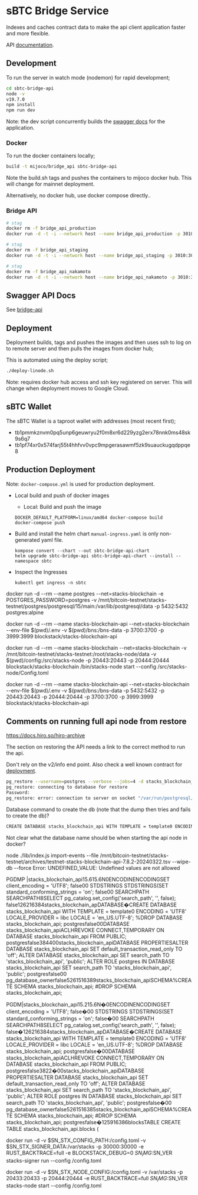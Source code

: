 # sBTC Bridge Service

Indexes and caches contract data to make the api client application faster
and more flexible.

API [documentation](https://mainnet.bridge.sbtc.tech/bridge-api/docs/).

## Development

To run the server in watch mode (nodemon) for rapid development;

```bash
cd sbtc-bridge-api
node -v
v19.7.0
npm install
npm run dev
```

Note: the dev script concurrently builds the [swagger docs](http://localhost:3010/docs) for
the application.

### Docker

To run the docker containers locally;

```bash
build -t mijoco/bridge_api sbtc-bridge-api
```

Note the build.sh tags and pushes the containers to mijoco docker hub. This will change for mainnet
deployment.

Alternatively, no docker hub, use docker compose directly..

### Bridge API

```bash
# stag
docker rm -f bridge_api_production
docker run -d -t -i --network host --name bridge_api_production -p 3010:3010 -e NODE_ENV='linode-production' -e mongoDbUrl=${SBTC_MONGO_URL} -e mongoDbName=${SBTC_MONGO_DBNAME} -e mongoUser=${SBTC_MONGO_USER} -e mongoPwd=${SBTC_MONGO_PWD} -e btcRpcUser=${SBTC_BTC_RPC_USER} -e btcRpcPwd=${SBTC_BTC_RPC_PWD}  -e btcNode=${SBTC_BTC_NODE} -e btcSchnorrReveal=${SBTC_BTC_SCHNORR_KEY_REVEAL} -e btcSchnorrReclaim=${SBTC_BTC_SCHNORR_KEY_RECLAIM} -e btcSchnorrOracle=${SBTC_BTC_SCHNORR_KEY_ORACLE} -e sbtcContractId=${SBTC_CONTRACT_ID} -e poxContractId=${POX_CONTRACT_ID} -e pox4ContractId=${POX4_CONTRACT_ID} -e signerVotingContractId=${SIGNER_VOTING_CONTRACT_ID} -e network=${SBTC_NETWORK} -e stacksApi=${SBTC_STACKS_API} -e stacksExplorerUrl=${SBTC_STACKS_EXPLORER_URL} -e bitcoinExplorerUrl=${SBTC_BITCOIN_EXPLORER_URL} -e mempoolUrl=${SBTC_BITCOIN_MEMPOOL_URL} -e blockCypherUrl=${SBTC_BITCOIN_BLOCKCYPHER_URL} -e publicAppVersion=${SBTC_PUBLIC_APP_VERSION} -e host=${SBTC_HOST} -e port=${SBTC_PORT} -e walletPath=${SBTC_WALLET_PATH} -e daoProposals=${SBTC_DOA_PROPOSALS} -e daoProposal=${SBTC_DOA_PROPOSAL} mijoco/bridge_api
```

```bash
# stag
docker rm -f bridge_api_staging
docker run -d -t -i --network host --name bridge_api_staging -p 3010:3010 -e NODE_ENV='linode-staging' -e mongoDbUrl=${SBTC_MONGO_URL} -e mongoDbName=${SBTC_MONGO_DBNAME} -e mongoUser=${SBTC_MONGO_USER} -e mongoPwd=${SBTC_MONGO_PWD} -e btcRpcUser=${SBTC_BTC_RPC_USER} -e btcRpcPwd=${SBTC_BTC_RPC_PWD}  -e btcNode=${SBTC_BTC_NODE} -e btcSchnorrReveal=${SBTC_BTC_SCHNORR_KEY_REVEAL} -e btcSchnorrReclaim=${SBTC_BTC_SCHNORR_KEY_RECLAIM} -e btcSchnorrOracle=${SBTC_BTC_SCHNORR_KEY_ORACLE} -e sbtcContractId=${SBTC_CONTRACT_ID} -e poxContractId=${POX_CONTRACT_ID} -e pox4ContractId=${POX4_CONTRACT_ID} -e signerVotingContractId=${SIGNER_VOTING_CONTRACT_ID} -e network=${SBTC_NETWORK} -e stacksApi=${SBTC_STACKS_API} -e stacksExplorerUrl=${SBTC_STACKS_EXPLORER_URL} -e bitcoinExplorerUrl=${SBTC_BITCOIN_EXPLORER_URL} -e mempoolUrl=${SBTC_BITCOIN_MEMPOOL_URL} -e blockCypherUrl=${SBTC_BITCOIN_BLOCKCYPHER_URL} -e publicAppVersion=${SBTC_PUBLIC_APP_VERSION} -e host=${SBTC_HOST} -e port=${SBTC_PORT} -e walletPath=${SBTC_WALLET_PATH} -e daoProposals=${SBTC_DOA_PROPOSALS} -e daoProposal=${SBTC_DOA_PROPOSAL} mijoco/bridge_api
```

```bash
# stag
docker rm -f bridge_api_nakamoto
docker run -d -t -i --network host --name bridge_api_nakamoto -p 3010:3010 -e NODE_ENV='linode-nakamoto' -e mongoDbUrl=${SBTC_MONGO_URL} -e mongoDbName=${SBTC_MONGO_DBNAME} -e mongoUser=${SBTC_MONGO_USER} -e mongoPwd=${SBTC_MONGO_PWD} -e btcRpcUser=${SBTC_BTC_RPC_USER} -e btcRpcPwd=${SBTC_BTC_RPC_PWD}  -e btcNode=${SBTC_BTC_NODE} -e btcSchnorrReveal=${SBTC_BTC_SCHNORR_KEY_REVEAL} -e btcSchnorrReclaim=${SBTC_BTC_SCHNORR_KEY_RECLAIM} -e btcSchnorrOracle=${SBTC_BTC_SCHNORR_KEY_ORACLE} -e sbtcContractId=${SBTC_CONTRACT_ID} -e poxContractId=${POX_CONTRACT_ID} -e pox4ContractId=${POX4_CONTRACT_ID} -e signerVotingContractId=${SIGNER_VOTING_CONTRACT_ID} -e network=${SBTC_NETWORK} -e stacksApi=${SBTC_STACKS_API} -e stacksExplorerUrl=${SBTC_STACKS_EXPLORER_URL} -e bitcoinExplorerUrl=${SBTC_BITCOIN_EXPLORER_URL} -e mempoolUrl=${SBTC_BITCOIN_MEMPOOL_URL} -e blockCypherUrl=${SBTC_BITCOIN_BLOCKCYPHER_URL} -e publicAppVersion=${SBTC_PUBLIC_APP_VERSION} -e host=${SBTC_HOST} -e port=${SBTC_PORT} -e walletPath=${SBTC_WALLET_PATH} -e daoProposals=${SBTC_DOA_PROPOSALS} -e daoProposal=${SBTC_DOA_PROPOSAL} mijoco/bridge_api
```

## Swagger API Docs

See [bridge-api](https://mainnet.bridge.sbtc.tech/bridge-api/docs/#/)

## Deployment

Deployment builds, tags and pushes the images and then uses ssh to log on to remote server
and then pulls the images from docker hub;

This is automated using the deploy script;

```bash
./deploy-linode.sh
```

Note: requires docker hub access and ssh key registered on server. This will change when deployment
moves to Google Cloud.

## sBTC Wallet

The sBTC Wallet is a taproot wallet with addresses (most recent first);

- tb1pmmkznvm0pq5unp6geuwryu2f0m8xr6d229yzg2erx78nnk0ms48sk9s6q7
- tb1pf74xr0x574farj55t4hhfvv0vpc9mpgerasawmf5zk9suauckugqdppqe8

## Production Deployment

Note: `docker-compose.yml` is used for production deployment.

- Local build and push of docker images
  - Local: Build and push the image
  ```
  DOCKER_DEFAULT_PLATFORM=linux/amd64 docker-compose build
  docker-compose push
  ```
- Build and install the helm chart
  `manual-ingress.yaml` is only non-generated yaml file.
  ```
  kompose convert --chart --out sbtc-bridge-api-chart
  helm upgrade sbtc-bridge-api sbtc-bridge-api-chart --install --namespace sbtc
  ```

- Inspect the Ingresses
  ```
  kubectl get ingress -n sbtc
  ```

docker run -d --rm --name postgres --net=stacks-blockchain -e POSTGRES_PASSWORD=postgres -v /mnt/bitcoin-testnet/stacks-testnet/postgres/postgresql/15/main:/var/lib/postgresql/data -p 5432:5432 postgres:alpine

docker run -d --rm --name stacks-blockchain-api --net=stacks-blockchain --env-file $(pwd)/.env -v $(pwd)/bns:/bns-data -p 3700:3700 -p 3999:3999 blockstack/stacks-blockchain-api

docker run -d --rm --name stacks-blockchain --net=stacks-blockchain -v /mnt/bitcoin-testnet/stacks-testnet:/root/stacks-node/data -v $(pwd)/config:/src/stacks-node -p 20443:20443 -p 20444:20444 blockstack/stacks-blockchain /bin/stacks-node start --config /src/stacks-node/Config.toml

docker run -d --rm --name stacks-blockchain-api --net=stacks-blockchain --env-file $(pwd)/.env -v $(pwd)/bns:/bns-data -p 5432:5432 -p 20443:20443 -p 20444:20444 -p 3700:3700 -p 3999:3999 blockstack/stacks-blockchain-api

## Comments on running full api node from restore

https://docs.hiro.so/hiro-archive

The section on restoring the API needs a link to the correct method to run the api. 

Don't rely on the v2/info end point. Also check a well known contract for [deployment](https://api.testnet.hiro.so/extended/v1/contract/ST1R1061ZT6KPJXQ7PAXPFB6ZAZ6ZWW28G8HXK9G5.asset-3).

```bash
pg_restore --username=postgres --verbose --jobs=4 -d stacks_blockchain_api  /stacks-blockchain-api-pg-15-latest.dump
pg_restore: connecting to database for restore
Password:
pg_restore: error: connection to server on socket "/var/run/postgresql/.s.PGSQL.5432" failed: FATAL:  database "stacks_blockchain_api" does not exist
```

Database command to create the db (note that the dump then tries and fails to create the db)?

```bash
CREATE DATABASE stacks_blockchain_api WITH TEMPLATE = template0 ENCODING = 'UTF8' LOCALE_PROVIDER = libc LOCALE = 'en_US.UTF-8';
```

Not clear what the database name should be when starting the api node in docker?

node ./lib/index.js import-events --file /mnt/bitcoin-testnet/stacks-testnet/archives/testnet-stacks-blockchain-api-7.8.2-20240322.tsv  --wipe-db --force
Error: UNDEFINED_VALUE: Undefined values are not allowed

PGDMP
|stacks_blockchain_api15.615.6N0ENCODINENCODINGSET client_encoding = 'UTF8';
false00
STDSTRINGS
STDSTRINGS(SET standard_conforming_strings = 'on';
false00
SEARCHPATH
SEARCHPATH8SELECT pg_catalog.set_config('search_path', '', false);
false126216384stacks_blockchain_apDATABASE�CREATE DATABASE stacks_blockchain_api WITH TEMPLATE = template0 ENCODING = 'UTF8' LOCALE_PROVIDER = libc LOCALE = 'en_US.UTF-8';
%DROP DATABASE stacks_blockchain_api;
postgresfalse00DATABASE stacks_blockchain_apiACLHREVOKE CONNECT,TEMPORARY ON DATABASE stacks_blockchain_api FROM PUBLIC;
postgresfalse384400stacks_blockchain_apiDATABASE PROPERTIESALTER DATABASE stacks_blockchain_api SET default_transaction_read_only TO 'off';
ALTER DATABASE stacks_blockchain_api SET search_path TO 'stacks_blockchain_api', 'public';
ALTER ROLE postgres IN DATABASE stacks_blockchain_api SET search_path TO 'stacks_blockchain_api', 'public';
postgresfalse00
pg_database_ownerfalse5261516389stacks_blockchain_apiSCHEMA%CREATE SCHEMA stacks_blockchain_api;
#DROP SCHEMA stacks_blockchain_api;

PGDM|stacks_blockchain_api15.215.6N�0ENCODINENCODINGSET client_encoding = 'UTF8';
false�00
STDSTRINGS
STDSTRINGS(SET standard_conforming_strings = 'on';
false�00
SEARCHPATH
SEARCHPATH8SELECT pg_catalog.set_config('search_path', '', false);
false�126216384stacks_blockchain_apDATABASE�CREATE DATABASE stacks_blockchain_api WITH TEMPLATE = template0 ENCODING = 'UTF8' LOCALE_PROVIDER = libc LOCALE = 'en_US.UTF-8';
%DROP DATABASE stacks_blockchain_api;
postgresfalse�00DATABASE stacks_blockchain_apiACLHREVOKE CONNECT,TEMPORARY ON DATABASE stacks_blockchain_api FROM PUBLIC;
postgresfalse3822�00stacks_blockchain_apiDATABASE PROPERTIESALTER DATABASE stacks_blockchain_api SET default_transaction_read_only TO 'off';
ALTER DATABASE stacks_blockchain_api SET search_path TO 'stacks_blockchain_api', 'public';
ALTER ROLE postgres IN DATABASE stacks_blockchain_api SET search_path TO 'stacks_blockchain_api', 'public';
postgresfalse�00
pg_database_ownerfalse5261516385stacks_blockchain_apiSCHEMA%CREATE SCHEMA stacks_blockchain_api;
#DROP SCHEMA stacks_blockchain_api;
postgresfalse�125916386blocksTABLE	CREATE TABLE stacks_blockchain_api.blocks (


docker run -d -v $SN_STX_CONFIG_PATH:/config.toml -v $SN_STX_SIGNER_DATA:/var/stacks -p 30000:30000 -e RUST_BACKTRACE=full -e BLOCKSTACK_DEBUG=0 $SN_IMG:$SN_VER stacks-signer run --config /config.toml

docker run -d -v $SN_STX_NODE_CONFIG:/config.toml -v /var/stacks -p 20433:20433 -p 20444:20444 -e RUST_BACKTRACE=full $SN_IMG:$SN_VER stacks-node start --config /config.toml
